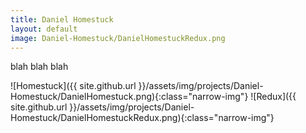 ```yaml
---
title: Daniel Homestuck
layout: default
image: Daniel-Homestuck/DanielHomestuckRedux.png
---
```


blah blah blah

![Homestuck]({{ site.github.url }}/assets/img/projects/Daniel-Homestuck/DanielHomestuck.png){:class="narrow-img"}
![Redux]({{ site.github.url }}/assets/img/projects/Daniel-Homestuck/DanielHomestuckRedux.png){:class="narrow-img"}
